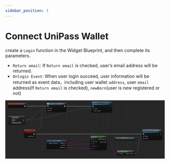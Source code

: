 ```yaml
---
sidebar_position: 3
---
```


# Connect UniPass Wallet

create a `Login` function in the Widget Blueprint, and then complete its parameters.

- `Return email`: If `Return email` is checked, user’s email address will be returned.
- `Onlogin Event`: When user login succeed, user information will be returned as event data，including user wallet `address`, user `email` address(If `Return email` is checked), `newBorn`(user is new registered or not)

![connect to UniPass](./img/unreal-connect-unipass.png)

